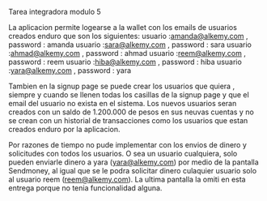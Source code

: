   Tarea integradora  modulo 5

La aplicacion permite logearse a la wallet con los emails de  usuarios
 creados enduro que son los siguientes:
usuario :amanda@alkemy.com ,   password : amanda
usuario :sara@alkemy.com   ,   password : sara 
usuario :ahmad@alkemy.com  ,   password : ahmad
usuario :reem@alkemy.com   ,   password : reem
usuario :hiba@alkemy.com   ,   password : hiba
usuario :yara@alkemy.com   ,   password : yara

 Tambien en la signup page se puede crear los usuarios que quiera ,
siempre y cuando  se llenen todas los casillas de la signup page 
y que el email del usuario no exista en el sistema. Los nuevos usuarios 
seran creados con un saldo de 1.200.000 de pesos en sus neuvas cuentas y no se 
crean con un historial de transacciones como los usuarios que estan creados
enduro por la aplicacion. 

 Por razones de tiempo no pude implementar con los envios de dinero y 
solicitudes con todos los usuarios. O sea un usuario cualquiera, solo 
pueden enviarle dinero a yara (yara@alkemy.com) por medio de la pantalla Sendmoney, 
al igual que se le podra solicitar dinero culaquier usuario  solo al usuario 
reem (reem@alkemy.com). La ultima pantalla la omiti en esta entrega porque no tenia
funcionalidad alguna.



 

